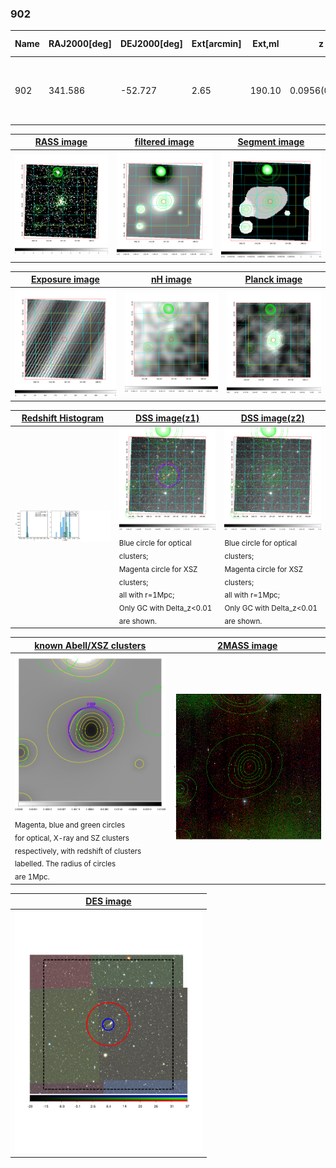 <div STYLE="page-break-after: always;"></div>

### 902

|Name|RAJ2000[deg]|DEJ2000[deg] |Ext[arcmin]| Ext,ml | z | z_src| C|GC(XSZ,Delta_z<0.01)| GC(OPT,Delta_z<0.01)|GC| R_sig[arcmin] | R500[arcmin] | R500[Mpc]| CRsig[c/s] | CR500[c/s] |L500[1E44 erg/s]|F500[1E-12 erg/s/cm^2]| M500[1E14 Msun]|Tx[keV]|Cnt_sig|Beta|Rc[arcmin]|Comment|Alias|
|---|---|---|---|---|---|------|---|--------|---------|----------|---|---|---|---|---|---|---|---|---|---|---|---|---|---|
|902| 341.586| -52.727| 2.65| 190.10| 0.0956(0.005)| z1, z_xsz| B| MCXC, PSZ2, Tar, XB| A, W| A, MCXC, N, PSZ2, Tar, W, XB| 20.750| 10.491| 1.115| 0.701(0.075)| 0.648(0.069)| 3.046(0.189)| 13.227(0.820)| 4.33(0.13)| 5.45(0.11)| 259.9| 0.612(-0.028+0.033)| 3.117(-0.387+0.434)| -| k327|

|[RASS image](../image/902/902_img.pdf)|[filtered image](../image/902/902_fil.pdf)|[Segment image](../image/902/902_seg.pdf)|
|-------------------|--------------------|-------------------|
| <img src="../image/902/902_img.png" width="300">  | <img src="../image/902/902_fil.png" width="300">   | <img src="../image/902/902_seg.png" width="300">  |

|[Exposure image](../image/902/902_mex.pdf)| [nH image](../image/902/902_nh.pdf)| [Planck image](../image/902/902_p.pdf)|
|-------------------|--------------------|-------------------|
|<img src="../image/902/902_mex.png" width="300">   | <img src="../image/902/902_nh.png" width="300">    | <img src="../image/902/902_p.png" width="300"> |

|[Redshift Histogram](../image/902/902_zg.pdf) | [DSS image(z1)](../image/902/902_dss_z1.pdf)      |  [DSS image(z2)](../image/902/902_dss_z2.pdf)    |
|-------------------|--------------------|-------------------|
|<img src="../image/902/902_zg.png" width="300"> |<img src="../image/902/902_dss_z1.png" width="300"> <sub><br>Blue circle for optical clusters; <br>Magenta circle for XSZ clusters; <br>all with r=1Mpc; <br>Only GC with Delta_z<0.01 are shown. </sub>| <img src="../image/902/902_dss_z2.png" width="300"><sub><br>Blue circle for optical clusters; <br>Magenta circle for XSZ clusters; <br>all with r=1Mpc; <br>Only GC with Delta_z<0.01 are shown. </sub> |

|[known Abell/XSZ clusters](../image/902/902_gc.pdf) | [2MASS image](../image/902/902_2mass.pdf)      |
|-------------------|-------------------|
|<img src=../image/902/902_gc.png width="300"> <br><sub>Magenta, blue and green circles <br>for optical, X-ray and SZ clusters <br>respectively, with redshift of clusters <br>labelled. The radius of circles <br>are 1Mpc.</sub>|<img src="../image/902/902_2mass.png" width="300">  |

|[DES image](../image/902/902_des.pdf)   |
|-------------------|
| <img src="../image/902/902_des.pdf" width="300">  |
